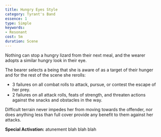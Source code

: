 ```yaml
---
title: Hungry Eyes Style
category: Tyrant's Band
essence: 1
type: Simple
keywords:
- Resonant
cost: 5m
duration: Scene
---
```


Nothing can stop a hungry lizard from their next meal, and the wearer adopts a similar hungry look in their eye.

The bearer selects a being that she is aware of as a target of their hunger and for the rest of the scene she rerolls:

* 3 failures on all combat rolls to attack, pursue, or contest the escape of her prey.
* 2 failures on all attack rolls, feats of strength, and threaten actions against the snacks and obstacles in the way.

Difficult terrain never impedes her from moving towards the offender, nor does anything less than full cover provide any benefit to them against her attacks.

**Special Activation:** atunement blah blah blah
